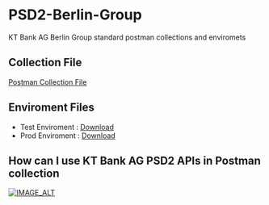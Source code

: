 # PSD2-Berlin-Group
KT Bank AG Berlin Group standard postman collections and enviromets


Collection File
---------------------

<a id="raw-url" href="https://github.com/kkaradag2/PSD2-Berlin-Group/blob/main/Berlin%20Group%20Standart.postman_collection.json">Postman Collection File</a>


Enviroment Files
-------------------------
- Test Enviroment : <a id="raw-url" href="https://github.com/kkaradag2/PSD2-Berlin-Group/blob/main/KT_BankAg_Test.postman_environment.json">Download</a>
- Prod Enviroment : <a id="raw-url" href="https://github.com/kkaradag2/PSD2-Berlin-Group/blob/main/KT_Bank_Prod.postman_environment.json">Download</a> 

How can I use KT Bank AG PSD2 APIs in Postman collection
-----------------

[![IMAGE_ALT](https://img.youtube.com/vi/UmX4kyB2wfg/0.jpg)]([https://www.youtube.com/watch?v=UmX4kyB2wfg](https://www.youtube.com/watch?v=j2oTEc8MckI))

